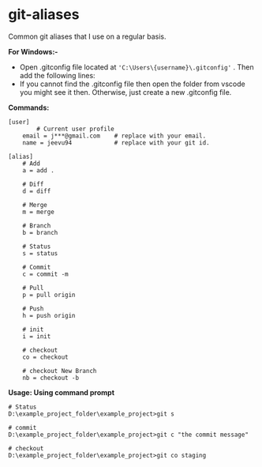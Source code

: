 # git-aliases
Common git aliases that I use on a regular basis.

**For Windows:-**
  - Open .gitconfig file located at ```'C:\Users\{username}\.gitconfig'``` . Then add the following lines:
  - If you cannot find the .gitconfig file then open the folder from vscode you might see it then. Otherwise, just create a new .gitconfig file.

**Commands:**
```
[user]
        # Current user profile
	email = j***@gmail.com    # replace with your email.
	name = jeevu94            # replace with your git id.

[alias]
	# Add
	a = add .

	# Diff
	d = diff

	# Merge
	m = merge

	# Branch
	b = branch

	# Status
	s = status

	# Commit
	c = commit -m

	# Pull
	p = pull origin

	# Push
	h = push origin

	# init
	i = init

	# checkout
	co = checkout

	# checkout New Branch
	nb = checkout -b
```

**Usage: Using command prompt**
```
# Status
D:\example_project_folder\example_project>git s

# commit
D:\example_project_folder\example_project>git c "the commit message"

# checkout
D:\example_project_folder\example_project>git co staging
```

